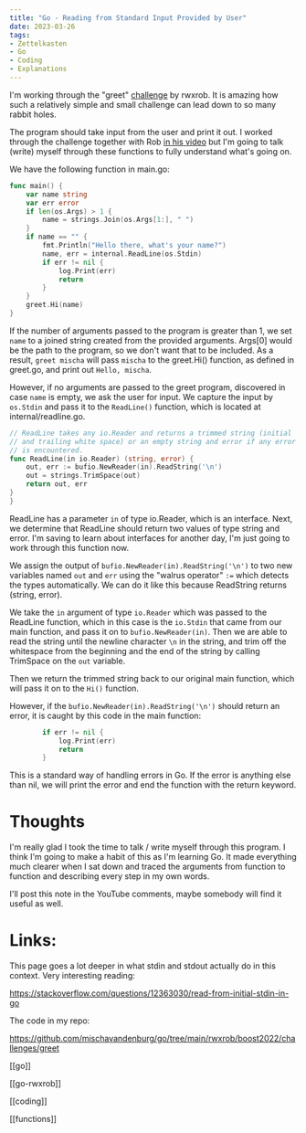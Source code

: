 ```yaml
---
title: "Go - Reading from Standard Input Provided by User"
date: 2023-03-26
tags:
- Zettelkasten
- Go
- Coding
- Explanations
---
```


I'm working through the "greet" [challenge](https://rwx.gg/lang/cha/) by rwxrob. It is amazing how such a relatively simple and small challenge can lead down to so many rabbit holes.

The program should take input from the user and print it out. I worked through the challenge together with Rob [in his video](https://www.youtube.com/watch?v=WMH5ENF_Xvo) but I'm going to talk (write) myself through these functions to fully understand what's going on.

We have the following function in main.go:

```go
func main() {
	var name string
	var err error
	if len(os.Args) > 1 {
		name = strings.Join(os.Args[1:], " ")
	}
	if name == "" {
		fmt.Println("Hello there, what's your name?")
		name, err = internal.ReadLine(os.Stdin)
		if err != nil {
			log.Print(err)
			return
		}
	}
	greet.Hi(name)
}
```

If the number of arguments passed to the program is greater than 1, we set `name` to a joined string created from the provided arguments. Args[0] would be the path to the program, so we don't want that to be included. As a result, `greet mischa` will pass `mischa` to the greet.Hi() function, as defined in greet.go, and print out `Hello, mischa`.

However, if no arguments are passed to the greet program, discovered in case `name` is empty, we ask the user for input. We capture the input by `os.Stdin` and pass it to the `ReadLine()` function, which is located at internal/readline.go. 

```go
// ReadLine takes any io.Reader and returns a trimmed string (initial
// and trailing white space) or an empty string and error if any error
// is encountered.
func ReadLine(in io.Reader) (string, error) {
	out, err := bufio.NewReader(in).ReadString('\n')
	out = strings.TrimSpace(out)
	return out, err
}
}
```

ReadLine has a parameter `in` of type io.Reader, which is an interface. Next, we determine that ReadLine should return two values of type string and error. I'm saving to learn about interfaces for another day, I'm just going to work through this function now.

We assign the output of `bufio.NewReader(in).ReadString('\n')` to two new variables named `out` and `err` using the "walrus operator" `:=` which detects the types automatically. We can do it like this because ReadString returns (string, error). 

We take the `in` argument of type `io.Reader` which was passed to the ReadLine function, which in this case is the `io.Stdin` that came from our main function, and pass it on to `bufio.NewReader(in)`. Then we are able to read the string until the newline character `\n` in the string, and trim off the whitespace from the beginning and the end of the string by calling TrimSpace on the `out` variable. 

Then we return the trimmed string back to our original main function, which will pass it on to the `Hi()` function.

However, if the `bufio.NewReader(in).ReadString('\n')` should return an error, it is caught by this code in the main function:

```go
		if err != nil {
			log.Print(err)
			return
		}
```

This is a standard way of handling errors in Go. If the error is anything else than nil, we will print the error and end the function with the return keyword.

# Thoughts

I'm really glad I took the time to talk / write myself through this program. I think I'm going to make a habit of this as I'm learning Go. It made everything much clearer when I sat down and traced the arguments from function to function and describing every step in my own words.

I'll post this note in the YouTube comments, maybe somebody will find it useful as well.

# Links:

This page goes a lot deeper in what stdin and stdout actually do in this context. Very interesting reading:

https://stackoverflow.com/questions/12363030/read-from-initial-stdin-in-go

The code in my repo:

https://github.com/mischavandenburg/go/tree/main/rwxrob/boost2022/challenges/greet

[[go]]

[[go-rwxrob]]

[[coding]]

[[functions]]



